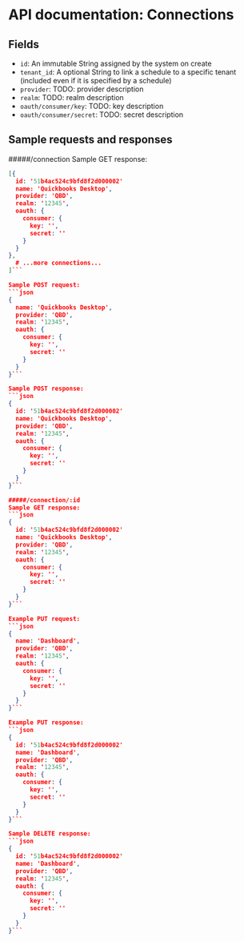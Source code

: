 # API documentation: Connections

## Fields

* `id`: An immutable String assigned by the system on create
* `tenant_id`: A optional String to link a schedule to a specific tenant (included even if it is specified by a schedule)
* `provider`: TODO: provider description
* `realm`: TODO: realm description
* `oauth/consumer/key`: TODO: key description
* `oauth/consumer/secret`: TODO: secret description

## Sample requests and responses
#####/connection
Sample GET response:
```json
[{
  id: '51b4ac524c9bfd8f2d000002'
  name: 'Quickbooks Desktop',
  provider: 'QBD',
  realm: '12345',
  oauth: {
    consumer: {
      key: '',
      secret: ''
    }
  }
},
  # ...more connections...
]```

Sample POST request:
```json
{
  name: 'Quickbooks Desktop',
  provider: 'QBD',
  realm: '12345',
  oauth: {
    consumer: {
      key: '',
      secret: ''
    }
  }
}```

Sample POST response:
```json
{
  id: '51b4ac524c9bfd8f2d000002'
  name: 'Quickbooks Desktop',
  provider: 'QBD',
  realm: '12345',
  oauth: {
    consumer: {
      key: '',
      secret: ''
    }
  }
}```

#####/connection/:id
Sample GET response:
```json
{
  id: '51b4ac524c9bfd8f2d000002'
  name: 'Quickbooks Desktop',
  provider: 'QBD',
  realm: '12345',
  oauth: {
    consumer: {
      key: '',
      secret: ''
    }
  }
}```

Example PUT request:
```json
{
  name: 'Dashboard',
  provider: 'QBD',
  realm: '12345',
  oauth: {
    consumer: {
      key: '',
      secret: ''
    }
  }
}```

Example PUT response:
```json
{
  id: '51b4ac524c9bfd8f2d000002'
  name: 'Dashboard',
  provider: 'QBD',
  realm: '12345',
  oauth: {
    consumer: {
      key: '',
      secret: ''
    }
  }
}```

Sample DELETE response:
```json
{
  id: '51b4ac524c9bfd8f2d000002'
  name: 'Dashboard',
  provider: 'QBD',
  realm: '12345',
  oauth: {
    consumer: {
      key: '',
      secret: ''
    }
  }
}```
